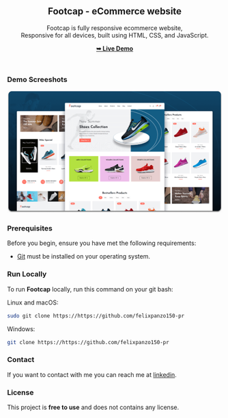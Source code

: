 <div align="center">
  
  <br />
  <br />

  <h2 align="center">Footcap - eCommerce website</h2>

  Footcap is fully responsive ecommerce website, <br />Responsive for all devices, built using HTML, CSS, and JavaScript.

  <a href="https://github.com/felixpanzo150-pr"><strong>➥ Live Demo</strong></a>

</div>

<br />

### Demo Screeshots

![Footcap Desktop Demo](./readme-images/desktop.png "Desktop Demo")

### Prerequisites

Before you begin, ensure you have met the following requirements:

* [Git](https://git-scm.com/downloads "Download Git") must be installed on your operating system.

### Run Locally

To run **Footcap** locally, run this command on your git bash:

Linux and macOS:

```bash
sudo git clone https://https://github.com/felixpanzo150-pr
```

Windows:

```bash
git clone https://https://github.com/felixpanzo150-pr
```

### Contact

If you want to contact with me you can reach me at [linkedin](https://https://www.linkedin.com/in/felix-panzo/).

### License

This project is **free to use** and does not contains any license.

